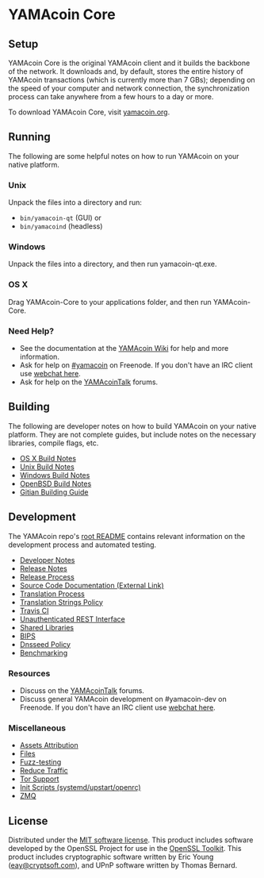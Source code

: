 YAMAcoin Core
=============

Setup
---------------------
YAMAcoin Core is the original YAMAcoin client and it builds the backbone of the network. It downloads and, by default, stores the entire history of YAMAcoin transactions (which is currently more than 7 GBs); depending on the speed of your computer and network connection, the synchronization process can take anywhere from a few hours to a day or more.

To download YAMAcoin Core, visit [yamacoin.org](https://yamacoin.org).

Running
---------------------
The following are some helpful notes on how to run YAMAcoin on your native platform.

### Unix

Unpack the files into a directory and run:

- `bin/yamacoin-qt` (GUI) or
- `bin/yamacoind` (headless)

### Windows

Unpack the files into a directory, and then run yamacoin-qt.exe.

### OS X

Drag YAMAcoin-Core to your applications folder, and then run YAMAcoin-Core.

### Need Help?

* See the documentation at the [YAMAcoin Wiki](https://yamacoin.info/)
for help and more information.
* Ask for help on [#yamacoin](http://webchat.freenode.net?channels=yamacoin) on Freenode. If you don't have an IRC client use [webchat here](http://webchat.freenode.net?channels=yamacoin).
* Ask for help on the [YAMAcoinTalk](https://yamacointalk.io/) forums.

Building
---------------------
The following are developer notes on how to build YAMAcoin on your native platform. They are not complete guides, but include notes on the necessary libraries, compile flags, etc.

- [OS X Build Notes](build-osx.md)
- [Unix Build Notes](build-unix.md)
- [Windows Build Notes](build-windows.md)
- [OpenBSD Build Notes](build-openbsd.md)
- [Gitian Building Guide](gitian-building.md)

Development
---------------------
The YAMAcoin repo's [root README](/README.md) contains relevant information on the development process and automated testing.

- [Developer Notes](developer-notes.md)
- [Release Notes](release-notes.md)
- [Release Process](release-process.md)
- [Source Code Documentation (External Link)](https://dev.visucore.com/yamacoin/doxygen/)
- [Translation Process](translation_process.md)
- [Translation Strings Policy](translation_strings_policy.md)
- [Travis CI](travis-ci.md)
- [Unauthenticated REST Interface](REST-interface.md)
- [Shared Libraries](shared-libraries.md)
- [BIPS](bips.md)
- [Dnsseed Policy](dnsseed-policy.md)
- [Benchmarking](benchmarking.md)

### Resources
* Discuss on the [YAMAcoinTalk](https://yamacointalk.io/) forums.
* Discuss general YAMAcoin development on #yamacoin-dev on Freenode. If you don't have an IRC client use [webchat here](http://webchat.freenode.net/?channels=yamacoin-dev).

### Miscellaneous
- [Assets Attribution](assets-attribution.md)
- [Files](files.md)
- [Fuzz-testing](fuzzing.md)
- [Reduce Traffic](reduce-traffic.md)
- [Tor Support](tor.md)
- [Init Scripts (systemd/upstart/openrc)](init.md)
- [ZMQ](zmq.md)

License
---------------------
Distributed under the [MIT software license](/COPYING).
This product includes software developed by the OpenSSL Project for use in the [OpenSSL Toolkit](https://www.openssl.org/). This product includes
cryptographic software written by Eric Young ([eay@cryptsoft.com](mailto:eay@cryptsoft.com)), and UPnP software written by Thomas Bernard.
